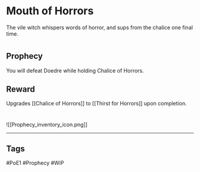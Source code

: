 # Mouth of Horrors
The vile witch whispers words of horror, and sups from the chalice one final time.
#
## Prophecy
You will defeat Doedre while holding Chalice of Horrors.
## Reward
Upgrades [[Chalice of Horrors]] to [[Thirst for Horrors]] upon completion. 

#
![[Prophecy_inventory_icon.png]]

---
## Tags
#PoE1 
#Prophecy
#WiP 